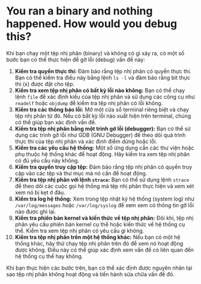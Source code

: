 # You ran a binary and nothing happened. How would you debug this?

Khi bạn chạy một tệp nhị phân (binary) và không có gì xảy ra, có một số bước bạn có thể thực hiện để gỡ lỗi (debug) vấn đề này:

1. **Kiểm tra quyền thực thi:** Đảm bảo rằng tệp nhị phân có quyền thực thi. Bạn có thể kiểm tra điều này bằng lệnh `ls -l` và đảm bảo rằng bit thực thi (x) được đặt cho tệp.
2. **Kiểm tra xem tệp nhị phân có bất kỳ lỗi nào không:** Bạn có thể chạy lệnh `file` để xác định kiểu của tệp nhị phân và sử dụng các công cụ như `readelf` hoặc `objdump` để kiểm tra tệp nhị phân có lỗi không.
3. **Kiểm tra các thông báo lỗi:** Mở một cửa sổ terminal riêng biệt và chạy tệp nhị phân từ đó. Nếu có bất kỳ lỗi nào xuất hiện trên terminal, chúng có thể giúp bạn xác định vấn đề.
4. **Kiểm tra tệp nhị phân bằng một trình gỡ lỗi (debugger):** Bạn có thể sử dụng các trình gỡ lỗi như GDB (GNU Debugger) để theo dõi quá trình thực thi của tệp nhị phân và xác định điểm dừng hoặc lỗi.
5. **Kiểm tra các yêu cầu hệ thống:** Một số ứng dụng cần các thư viện hoặc phụ thuộc hệ thống khác để hoạt động. Hãy kiểm tra xem tệp nhị phân có đủ yêu cầu này không.
6. **Kiểm tra quyền truy cập tệp:** Đảm bảo rằng tệp nhị phân có quyền truy cập vào các tệp và thư mục mà nó cần để hoạt động.
7. **Kiểm tra tệp nhị phân với lệnh `strace`:** Bạn có thể sử dụng lệnh `strace` để theo dõi các cuộc gọi hệ thống mà tệp nhị phân thực hiện và xem xét xem nó bị kẹt ở đâu.
8. **Kiểm tra log hệ thống:** Xem trong tệp nhật ký hệ thống (system log) như `/var/log/messages` hoặc `/var/log/syslog` để xem xem có thông tin gỡ lỗi nào được ghi lại.
9. **Kiểm tra phiên bản kernel và kiến thức về tệp nhị phân:** Đôi khi, tệp nhị phân yêu cầu phiên bản kernel cụ thể hoặc kiến thức về hệ thống cụ thể. Kiểm tra xem tệp nhị phân có yêu cầu gì không.
10. **Kiểm tra tệp nhị phân trên một hệ thống khác:** Nếu bạn có một hệ thống khác, hãy thử chạy tệp nhị phân trên đó để xem nó hoạt động được không. Điều này có thể giúp xác định xem vấn đề có liên quan đến hệ thống cụ thể hay không.

Khi bạn thực hiện các bước trên, bạn có thể xác định được nguyên nhân tại sao tệp nhị phân không hoạt động và tiến hành sửa chữa vấn đề đó.